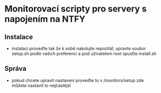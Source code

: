 # Monitorovací scripty pro servery s napojením na NTFY
## Instalace
- instalaci proveďte tak že k sobě nakolujte repozitář, upravte soubor setup.sh podle vašich preferenci a pod uživatelem root spusťte install.sh

## Správa
- pokud chcete upravit nastavení proveďte to v /monitors/setup zde můžete nastavit to nejčastější
